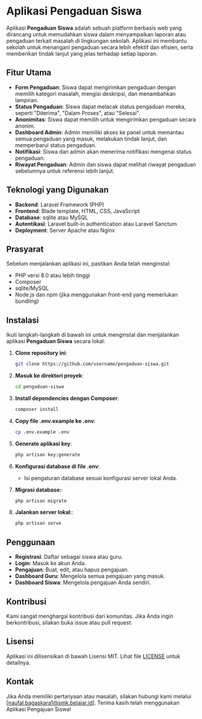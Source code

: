 # Aplikasi Pengaduan Siswa

Aplikasi **Pengaduan Siswa** adalah sebuah platform berbasis web yang dirancang untuk memudahkan siswa dalam menyampaikan laporan atau pengaduan terkait masalah di lingkungan sekolah. Aplikasi ini membantu sekolah untuk menangani pengaduan secara lebih efektif dan efisien, serta memberikan tindak lanjut yang jelas terhadap setiap laporan.

## Fitur Utama

- **Form Pengaduan**: Siswa dapat mengirimkan pengaduan dengan memilih kategori masalah, mengisi deskripsi, dan menambahkan lampiran.
- **Status Pengaduan**: Siswa dapat melacak status pengaduan mereka, seperti "Diterima", "Dalam Proses", atau "Selesai".
- **Anonimitas**: Siswa dapat memilih untuk mengirimkan pengaduan secara anonim.
- **Dashboard Admin**: Admin memiliki akses ke panel untuk memantau semua pengaduan yang masuk, melakukan tindak lanjut, dan memperbarui status pengaduan.
- **Notifikasi**: Siswa dan admin akan menerima notifikasi mengenai status pengaduan.
- **Riwayat Pengaduan**: Admin dan siswa dapat melihat riwayat pengaduan sebelumnya untuk referensi lebih lanjut.

## Teknologi yang Digunakan

- **Backend**: Laravel Framework (PHP)
- **Frontend**: Blade template, HTML, CSS, JavaScript
- **Database**: sqlite atau MySQL
- **Autentikasi**: Laravel built-in authentication atau Laravel Sanctum
- **Deployment**: Server Apache atau Nginx

## Prasyarat

Sebelum menjalankan aplikasi ini, pastikan Anda telah menginstal:

- PHP versi 8.0 atau lebih tinggi
- Composer
- sqlite/MySQL
- Node.js dan npm (jika menggunakan front-end yang memerlukan bundling)

## Instalasi

Ikuti langkah-langkah di bawah ini untuk menginstal dan menjalankan aplikasi **Pengaduan Siswa** secara lokal:

1. **Clone repository ini**:
   ```bash
   git clone https://github.com/username/pengaduan-siswa.git
   ```

2. **Masuk ke direktori proyek**:
   ```bash
   cd pengaduan-siswa
   ```

3. **Install dependencies dengan Composer**:
   ```bash
   composer install
   ```

4. **Copy file .env.example ke .env**:
   ```bash
   cp .env.example .env
   ```

5. **Generate aplikasi key**:
   ```bash
   php artisan key:generate
   ```

6. **Konfigurasi database di file .env**:
   - Isi pengaturan database sesuai konfigurasi server lokal Anda.

7. **Migrasi database:**:
   ```bash
   php artisan migrate
   ```

8. **Jalankan server lokal:**:
   ```bash
   php artisan serve
   ```
## Penggunaan
- **Registrasi**: Daftar sebagai siswa atau guru.
- **Login**: Masuk ke akun Anda.
- **Pengajuan**: Buat, edit, atau hapus pengajuan.
- **Dashboard Guru**: Mengelola semua pengajuan yang masuk.
- **Dashboard Siswa**: Mengelola pengajuan Anda sendiri.
## Kontribusi
Kami sangat menghargai kontribusi dari komunitas. Jika Anda ingin berkontribusi, silakan buka issue atau pull request.
## Lisensi
Aplikasi ini dilisensikan di bawah Lisensi MIT. Lihat file [LICENSE](LICENSE) untuk detailnya.
## Kontak
Jika Anda memiliki pertanyaan atau masalah, silakan hubungi kami melalui [naufal.bagaskara1@smk.belajar.id].
Terima kasih telah menggunakan Aplikasi Pengajuan Siswa!